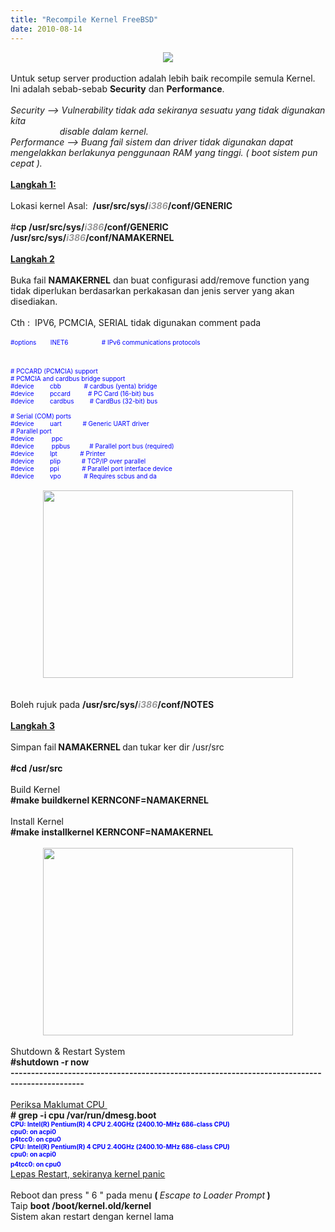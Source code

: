 ```yaml
---
title: "Recompile Kernel FreeBSD"
date: 2010-08-14
---
```

<div class="separator" style="clear: both; text-align: center;">
<a href="https://blogger.googleusercontent.com/img/b/R29vZ2xl/AVvXsEihRoY_IaTMo59E0JWYcA5YYQPWAFMHOJC1T3hi3e5neP1Cs5SigfUBDSw4mxJqDHSmvNXdPnpqJV48tm744fhrioFfw2jWX6UXClPBs7Q2O-EC6tKXUpMFDyrmYKrkyZbqe4awyHWCVg/s1600/beastie.png" imageanchor="1" style="margin-left: 1em; margin-right: 1em;"><img border="0" src="https://blogger.googleusercontent.com/img/b/R29vZ2xl/AVvXsEihRoY_IaTMo59E0JWYcA5YYQPWAFMHOJC1T3hi3e5neP1Cs5SigfUBDSw4mxJqDHSmvNXdPnpqJV48tm744fhrioFfw2jWX6UXClPBs7Q2O-EC6tKXUpMFDyrmYKrkyZbqe4awyHWCVg/s1600/beastie.png" /></a></div>
<br />
Untuk setup server production adalah lebih baik recompile semula Kernel. Ini adalah sebab-sebab <b>Security</b> dan <b>Performance</b>.<br />
<br />
<i>Security --&gt; Vulnerability tidak ada sekiranya sesuatu yang tidak digunakan kita&nbsp;</i><br />
<i>&nbsp;&nbsp;&nbsp;&nbsp;&nbsp;&nbsp;&nbsp;&nbsp;&nbsp;&nbsp;&nbsp;&nbsp;&nbsp;&nbsp;&nbsp;&nbsp;&nbsp;&nbsp;&nbsp; disable dalam kernel. </i><br />
<i>Performance --&gt; Buang fail sistem dan driver tidak digunakan dapat mengelakkan berlakunya penggunaan RAM yang tinggi. ( boot sistem pun cepat ).</i><br />
<br />
<u><b>Langkah 1: </b></u><br />
<br />
Lokasi kernel Asal:&nbsp; <b>/usr/src/sys/<i style="color: #999999;">i386</i>/conf/GENERIC</b><br />
<br />
#<b>cp /usr/src/sys/<i style="color: #999999;">i386</i>/conf/</b><b>GENERIC /usr/src/sys/<i style="color: #999999;">i386</i>/conf/</b><b>NAMAKERNEL</b><br />
<br />
<u><b>Langkah 2</b></u><br />
<br />
Buka fail <b>NAMAKERNEL</b> dan buat configurasi add/remove function yang tidak diperlukan berdasarkan perkakasan dan jenis server yang akan disediakan.<br />
<br />
Cth :&nbsp; IPV6, PCMCIA, SERIAL tidak digunakan comment pada<br />
<br />
<span style="font-size: x-small;"><span style="color: blue;">#options&nbsp;&nbsp;&nbsp;&nbsp;&nbsp;&nbsp;&nbsp; INET6&nbsp;&nbsp;&nbsp;&nbsp;&nbsp;&nbsp;&nbsp;&nbsp;&nbsp;&nbsp;&nbsp;&nbsp;&nbsp;&nbsp;&nbsp;&nbsp;&nbsp;&nbsp; # IPv6 communications protocols</span></span><b><span style="font-size: x-small;"><br />
</span></b><br />
<div style="color: blue;">
<br /></div>
<span style="color: blue; font-size: x-small;"># PCCARD (PCMCIA) support<br />
# PCMCIA and cardbus bridge support<br />
#device&nbsp;&nbsp;&nbsp;&nbsp;&nbsp;&nbsp;&nbsp;&nbsp; cbb&nbsp;&nbsp;&nbsp;&nbsp;&nbsp;&nbsp;&nbsp;&nbsp;&nbsp;&nbsp;&nbsp;&nbsp; # cardbus (yenta) bridge<br />
#device&nbsp;&nbsp;&nbsp;&nbsp;&nbsp;&nbsp;&nbsp;&nbsp; pccard&nbsp;&nbsp;&nbsp;&nbsp;&nbsp;&nbsp;&nbsp;&nbsp;&nbsp; # PC Card (16-bit) bus<br />
#device&nbsp;&nbsp;&nbsp;&nbsp;&nbsp;&nbsp;&nbsp;&nbsp; cardbus&nbsp;&nbsp;&nbsp;&nbsp;&nbsp;&nbsp;&nbsp;&nbsp; # CardBus (32-bit) bus<br />
<br />
# Serial (COM) ports<br />
#device&nbsp;&nbsp;&nbsp;&nbsp;&nbsp;&nbsp;&nbsp;&nbsp; uart&nbsp;&nbsp;&nbsp;&nbsp;&nbsp;&nbsp;&nbsp;&nbsp;&nbsp;&nbsp;&nbsp; # Generic UART driver<br />
# Parallel port<br />
#device&nbsp;&nbsp;&nbsp;&nbsp;&nbsp;&nbsp;&nbsp;&nbsp;&nbsp; ppc<br />
#device&nbsp;&nbsp;&nbsp;&nbsp;&nbsp;&nbsp;&nbsp;&nbsp;&nbsp; ppbus&nbsp;&nbsp;&nbsp;&nbsp;&nbsp;&nbsp;&nbsp;&nbsp;&nbsp;&nbsp; # Parallel port bus (required)<br />
#device&nbsp;&nbsp;&nbsp;&nbsp;&nbsp;&nbsp;&nbsp;&nbsp; lpt&nbsp;&nbsp;&nbsp;&nbsp;&nbsp;&nbsp;&nbsp;&nbsp;&nbsp;&nbsp;&nbsp;&nbsp; # Printer<br />
#device&nbsp;&nbsp;&nbsp;&nbsp;&nbsp;&nbsp;&nbsp;&nbsp; plip&nbsp;&nbsp;&nbsp;&nbsp;&nbsp;&nbsp;&nbsp;&nbsp;&nbsp;&nbsp;&nbsp; # TCP/IP over parallel<br />
#device&nbsp;&nbsp;&nbsp;&nbsp;&nbsp;&nbsp;&nbsp;&nbsp; ppi&nbsp;&nbsp;&nbsp;&nbsp;&nbsp;&nbsp;&nbsp;&nbsp;&nbsp;&nbsp;&nbsp;&nbsp; # Parallel port interface device<br />
#device&nbsp;&nbsp;&nbsp;&nbsp;&nbsp;&nbsp;&nbsp;&nbsp; vpo&nbsp;&nbsp;&nbsp;&nbsp;&nbsp;&nbsp;&nbsp;&nbsp;&nbsp;&nbsp;&nbsp;&nbsp; # Requires scbus and da</span><br />
<br />
<div class="separator" style="clear: both; text-align: center;">
<a href="https://blogger.googleusercontent.com/img/b/R29vZ2xl/AVvXsEjCE7WwkxiFkEnNaLG5LMRqyIw9zgcK5deuZTxgoqus9HnZyzKK5N-Grus8PSVgZIo6DVX1pplY-Kjk7I3Ki5kLq4_lfK3NYWmddtLSFWV_ID3tiaySI9kopKSIRZrX9heJSa0dcosngg/s1600/rekerne" imageanchor="1" style="margin-left: 1em; margin-right: 1em;"><img border="0" height="300" src="https://blogger.googleusercontent.com/img/b/R29vZ2xl/AVvXsEjCE7WwkxiFkEnNaLG5LMRqyIw9zgcK5deuZTxgoqus9HnZyzKK5N-Grus8PSVgZIo6DVX1pplY-Kjk7I3Ki5kLq4_lfK3NYWmddtLSFWV_ID3tiaySI9kopKSIRZrX9heJSa0dcosngg/s400/rekerne" width="400" /></a></div>
<br />
<br />
Boleh rujuk pada <b>/usr/src/sys/<i style="color: #999999;">i386</i>/conf/NOTES</b><br />
<br />
<u><b>Langkah 3</b></u><br />
<br />
Simpan fail<b> NAMAKERNEL </b>dan<b> </b>tukar ker dir /usr/src<br />
<br />
<b>#cd /usr/src</b><br />
<br />
Build Kernel<b> </b><br />
<b>#make buildkernel KERNCONF=NAMAKERNEL</b><br />
<br />
Install Kernel<br />
<b>#make installkernel KERNCONF=NAMAKERNEL</b><br />
<br />
<div class="separator" style="clear: both; text-align: center;">
<a href="https://blogger.googleusercontent.com/img/b/R29vZ2xl/AVvXsEgpZ1JFWO37cQ1x8sUboqIasjripbVd7odQ42SCoKuoy5RysMcMcXFuK8fyQPHPoKCEXSReQ6BsgO_uz1gY1mOW9pJHmioXbYN32f-L3ot57nih3ngZcMEB_kNxYd5sZgOYZorpRCs_Rg/s1600/installkernelsiap" imageanchor="1" style="margin-left: 1em; margin-right: 1em;"><img border="0" height="300" src="https://blogger.googleusercontent.com/img/b/R29vZ2xl/AVvXsEgpZ1JFWO37cQ1x8sUboqIasjripbVd7odQ42SCoKuoy5RysMcMcXFuK8fyQPHPoKCEXSReQ6BsgO_uz1gY1mOW9pJHmioXbYN32f-L3ot57nih3ngZcMEB_kNxYd5sZgOYZorpRCs_Rg/s400/installkernelsiap" width="400" /></a></div>
<br />
Shutdown &amp; Restart System<b> </b><br />
<b>#shutdown -r now</b><br />
<b>---------------------------------------------------------------------------------------------- </b><br />
<br />
<u>Periksa Maklumat CPU&nbsp;</u><b> </b><br />
<b># grep -i cpu /var/run/dmesg.boot<br />
<span style="color: blue; font-size: x-small;">CPU: Intel(R) Pentium(R) 4 CPU 2.40GHz (2400.10-MHz 686-class CPU)<br />
cpu0: <acpi cpu=""> on acpi0<br />
p4tcc0: <cpu control="" frequency="" thermal=""> on cpu0<br />
CPU: Intel(R) Pentium(R) 4 CPU 2.40GHz (2400.10-MHz 686-class CPU)<br />
cpu0: <acpi cpu=""> on acpi0<br />
p4tcc0: <cpu control="" frequency="" thermal=""> on cpu0</cpu></acpi></cpu></acpi></span>&nbsp;</b><br />
<u>Lepas Restart, sekiranya kernel panic</u> <br />
<br />
Reboot<b> </b>dan press " 6 " pada menu<b> ( </b><i>Escape to Loader Prompt</i><b> )&nbsp;</b><br />
Taip <b>boot /boot/kernel.old/kernel&nbsp;</b><br />
Sistem akan restart dengan kernel lama<b><br />
</b>
